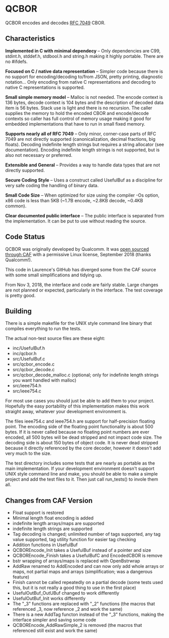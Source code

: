 # QCBOR

QCBOR encodes and decodes [RFC 7049](https://tools.ietf.org/html/rfc7049) CBOR. 

## Characteristics

**Implemented in C with minimal dependecy** – Only dependencies are C99, stdint.h, stddef.h, stdbool.h and string.h making it highly portable. There are no #ifdefs.

**Focused on C / native data representation** – Simpler code because there is no support for encoding/decoding to/from JSON, pretty printing, diagnostic notation... Only encoding from native C representations and decoding to native C representations is supported.

**Small simple memory model** – Malloc is not needed. The encode context is 136 bytes, decode context is 104 bytes and the description of decoded data item is 56 bytes. Stack use is light and there is no recursion. The caller supplies the memory to hold the encoded CBOR and encode/decode contexts so caller has full control of memory usage making it good for embedded implementations that have to run in small fixed memory. 

**Supports nearly all of RFC 7049** – Only minor, corner-case parts of RFC 7049 are not directly supported (canonicalization, decimal fractions, big floats). Decoding
indefinite length strings but requires a string allocator (see documentation). Encoding indefinite length strings is not supported, but
is also not necessary or preferred.

**Extensible and General** – Provides a way to handle data types that are not directly supported.

**Secure Coding Style** – Uses a construct called UsefulBuf as a discipline for very safe coding the handling of binary data.

**Small Code Size** – When optimized for size using the compiler -Os option, x86 code is less than 5KB (~1.7B encode, ~2.8KB decode, ~0.4KB common). 

**Clear documented public interface** – The public interface is separated from the implementation. It can be put to use without reading the source. 

## Code Status
QCBOR was originally developed by Qualcomm. It was [open sourced through CAF](https://source.codeaurora.org/quic/QCBOR/QCBOR/) with a permissive Linux license, September 2018 (thanks Qualcomm!).

This code in Laurence's GitHub has diverged some from the CAF source with some small simplifications and tidying up.  

From Nov 3, 2018, the interface and code are fairly stable. Large changes are not planned or expected, particularly in the interface. The test coverage
is pretty good.

## Building
There is a simple makefile for the UNIX style command line binary that compiles everything to run the tests.

The actual non-test source files are these eight:
* inc/UsefulBuf.h
* inc/qcbor.h
* src/UsefulBuf.c
* src/qcbor_encode.c
* src/qcbor_decode.c
* src/qcbor_decode_malloc.c (optional; only for indefinite length strings you want handled with malloc)
* src/ieee754.h
* src/ieee754.c

For most use cases you should just be able to add them to your project. Hopefully the easy portability of this implementation makes this work straight away, whatever your development environment is.

The files ieee754.c and ieee754.h are support for half-precision floating point. The encoding side of the floating point functionality is about
500 bytes. If it is never called because no floating point numbers are ever encoded, all 500 bytes will be dead stripped and not
impact code size. The decoding side is about 150 bytes of object code. It is never dead stripped because it directly referenced by
the core decoder, however it doesn't add very much to the size.

The test directory includes some tests that are nearly as portable as the main implementation.  If your development environment 
doesn't support UNIX style command line and make, you should be able to make a simple project and add the test files to it.
Then just call run_tests() to invole them all. 


## Changes from CAF Version
* Float support is restored
* Minimal length float encoding is added
* indefinite length arrays/maps are supported
* indefinite length strings are supported
* Tag decoding is changed; unlimited number of tags supported, any tag value supported, tag utility function for easier tag checking
* Addition functions in UsefulBuf
* QCBOREncode_Init takes a UsefulBuf instead of a pointer and size
* QCBOREncode_Finish takes a UsefulBufC and EncodedCBOR is remove
* bstr wrapping of arrays/maps is replaced with OpenBstrwrap
* AddRaw renamed to AddEncoded and can now only add whole arrays or maps, not partial maps and arrays (simplification; was a dangerous feature)
* Finish cannot be called repeatedly on a partial decode (some tests used this, but it is not really a good thing to use in the first place)
* UsefulOutBuf_OutUBuf changed to work differently 
* UsefulOutBuf_Init works differently
* The "_3" functions are replaced with "_2" functions (the macros that referenced _3, now reference _2 and work the same)
* There is a new AddTag functon instead of the "_3" functions, making the interface simpler and saving some code
* QCBOREncode_AddRawSimple_2 is removed (the macros that referenced still exist and work the same)








